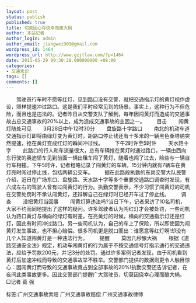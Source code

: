 ```yaml
---
layout: post
status: publish
published: true
title: 切莫因心存侥幸而酿大祸
author: 本站记者
author_login: admin
author_email: jiangwei909@gmail.com
wordpress_id: 1464
wordpress_url: http://www.gzjtlaw.com/?p=1464
date: 2011-05-29 09:30:28.000000000 +08:00
categories:
- 交通常识
tags: []
comments: []
---
```

　　驾驶员行车时不愿等红灯，见到路口没有交警，就把交通指示灯的黄灯视作虚设，照样提速冲过路口。这是我们平时经常见到的场景。事实上，这种行为不但危险，而且也是违法的。记者昨日从交警支队了解到，每年因闯黄灯而造成的交通事故占总交通事故的20%以上，成为造成交通事故的主因之一。　　目击　　闯黄灯随处可见　　3月28日中午12时30分　　盘旋路十字路口　　南北的机动车道交通指示灯即将由绿灯变为黄灯时，距路口停止线还有十多米的一辆黑色桑塔纳突然提速，抢在黄灯变成红灯的瞬间冲过线。　　下午2时许至5时许　　天水路十字　　此路口的行人和车流量很大，总有车辆抢在黄灯时通过路口。一辆由西向东行驶的奥迪轿车见到前面一辆出租车闯了黄灯，随着也闯了过去，险些与一辆自行车相撞。下午5时许，记者粗略记录了闯黄灯的车辆，15分钟内就有7辆车在黄灯亮时闯过停止线，包括两辆公交车。　　据在此路段执勤的东岗交警大队民警介绍，近日在广场东口、盘旋路、天水路十字等多个重要交通路口调查时发现，有六成左右的驾驶人曾有过闯黄灯的行为。执勤交警表示，不少习惯了闯黄灯的司机在交警处罚时不承认闯黄灯，还辩解自己在绿灯时已经开车过了停止线。　　调查　　没把黄灯当回事　　闯黄灯算违法吗?当日下午，记者采访了10名司机，大家不约而同地提出了这样的疑问。许多驾驶者认为闯红灯才会被处罚，一些司机认为路口黄灯与横向的绿灯有时差，在亮黄灯的时候，横向的交通指示灯还是红灯，因此有时间冲过路口。另一些司机认为，自己的车上了保险，所以即使因为闯黄灯发生事故，也不担心赔偿。很多司机更是脱口而出：谁愿意等红灯啊!却没有几个人知道闯黄灯是一种违法行为。　　提醒　　莫因几秒酿大祸　　根据《道路交通安全法》规定，机动车闯黄灯的行为属于不按交通信号灯指示通行的交通违法，应给予罚款200元，并记3分的处罚。通过许多案例记者发现，由于司机看到黄灯后加速冲线而导致的交通事故举不胜举。交警部门提供的数据则更令人触目惊心：因闯黄灯而导致的交通事故竟占到全部事故的20%!执勤交警还告诉记者，在夜间此类事故更多。因此交警部门提醒广大驾驶员，切莫因侥幸心理而酿大祸。 □记者 葛 强标签:广州交通事故索赔 广州交通事故赔偿 广州交通事故律师

